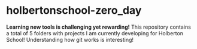 # holbertonschool-zero_day
**Learning new tools is challenging yet rewarding!**
This repository contains a total of 5 folders with projects I am currently developing for Holberton School!
Understanding how git works is interesting!

